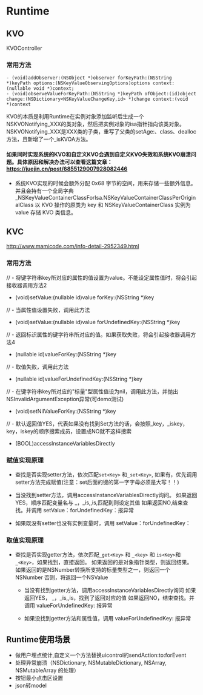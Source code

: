 #  Runtime

## KVO
KVOController
### 常用方法
```
- (void)addObserver:(NSObject *)observer forKeyPath:(NSString *)keyPath options:(NSKeyValueObservingOptions)options context:(nullable void *)context;
- (void)observeValueForKeyPath:(NSString *)keyPath ofObject:(id)object change:(NSDictionary<NSKeyValueChangeKey,id> *)change context:(void *)context
```
KVO的本质是利用Runtime在实例对象添加监听后生成一个NSKVONotifying_XXX的类对象，然后把实例对象的isa指针指向该类对象。
NSKVONotifying_XXX是XXX类的子类，重写了父类的setAge:、class、dealloc方法，且新增了一个_isKVOA方法。

#### 如果同时实现系统的KVO和自定义KVO会遇到自定义KVO失效和系统KVO崩溃问题。具体原因和解决办法可以查看这篇文章：https://juejin.cn/post/6855129007928082446
- 系统KVO实现的时候会额外分配 0x68 字节的空间，用来存储一些额外信息。并且会持有一个全局字典_NSKeyValueContainerClassForIsa.NSKeyValueContainerClassPerOriginalClass 以 KVO 操作的原类为 key 和 NSKeyValueContainerClass 实例为 value 存储 KVO 类信息。


## KVC

http://www.mamicode.com/info-detail-2952349.html

### 常用方法
// - 将键字符串key所对应的属性的值设置为value。不能设定属性值时，将会引起接收器调用方法2
- (void)setValue:(nullable id)value forKey:(NSString *)key

// - 当属性值设置失败，调用此方法
- (void)setValue:(nullable id)value forUndefinedKey:(NSString *)key

// - 返回标识属性的键字符串所对应的值。如果获取失败，将会引起接收器调用方法4
- (nullable id)valueForKey:(NSString *)key

// - 取值失败，调用此方法
- (nullable id)valueForUndefinedKey:(NSString *)key

// - 在键字符串key所对应的"标量"型属性值设为nil，调用此方法，并抛出NSInvalidArgumentException异常(可demo测试)
- (void)setNilValueForKey:(NSString *)key

// - 默认返回值YES，代表如果没有找到Set方法的话，会按照_key，_iskey，key，iskey的顺序搜索成员，设置成NO就不这样搜索
+ (BOOL)accessInstanceVariablesDirectly

### 赋值实现原理
- 查找是否实现setter方法，依次匹配`set<Key>` 和`_set<Key>`, 如果有，优先调用setter方法完成赋值(注意：set后面的键的第一字字母必须是大写！！)

- 当没找到setter方法，调用accessInstanceVariablesDirectly询问。
   如果返回YES，顺序匹配变量名与 _<key>，_is<Key>,<key>,is<Key>,匹配到则设定其值
   如果返回NO,结束查找。并调用  setValue：forUndefinedKey：报异常

- 如果既没有setter也没有实例变量时，调用 setValue：forUndefinedKey：

### 取值实现原理
- 查找是否实现getter方法，依次匹配`_get<Key>` 和 `_<key>` 和 `is<Key>`和`_<Key>`，如果找到，直接返回。
   如果返回的是对象指针类型，则返回结果。
   如果返回的是NSNumber转换所支持的标量类型之一，则返回一个NSNumber
   否则，将返回一个NSValue

   - 当没有找到getter方法，调用accessInstanceVariablesDirectly询问
   如果返回YES， _<key>，_is<Key>,<key>,is<Key>，找到了返回对应的值
   如果返回NO，结束查找。并调用 valueForUndefinedKey: 报异常

  - 如果没找到getter方法和属性值，调用 valueForUndefinedKey: 报异常

## Runtime使用场景
- 做用户埋点统计,自定义一个方法替换uicontrol的sendAction:to:forEvent
- 处理异常崩溃（NSDictionary, NSMutableDictionary,  NSArray, NSMutableArray 的处理）
- 按钮最小点击区设置
- json转model
